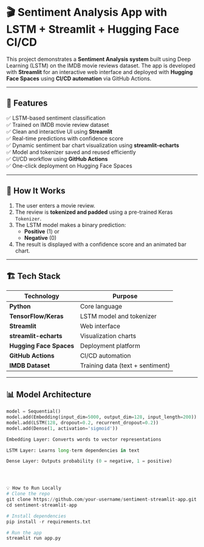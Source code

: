 # 🎬 Sentiment Analysis App with LSTM + Streamlit + Hugging Face CI/CD

This project demonstrates a **Sentiment Analysis system** built using Deep Learning (LSTM) on the IMDB movie reviews dataset. The app is developed with **Streamlit** for an interactive web interface and deployed with **Hugging Face Spaces** using **CI/CD automation** via GitHub Actions.

---

## 🚀 Features

✅ LSTM-based sentiment classification  
✅ Trained on IMDB movie review dataset  
✅ Clean and interactive UI using **Streamlit**  
✅ Real-time predictions with confidence score  
✅ Dynamic sentiment bar chart visualization using **streamlit-echarts**  
✅ Model and tokenizer saved and reused efficiently  
✅ CI/CD workflow using **GitHub Actions**  
✅ One-click deployment on Hugging Face Spaces  

---

## 🧠 How It Works

1. The user enters a movie review.
2. The review is **tokenized and padded** using a pre-trained Keras `Tokenizer`.
3. The LSTM model makes a binary prediction:  
   - **Positive** (1) or  
   - **Negative** (0)
4. The result is displayed with a confidence score and an animated bar chart.

---

## 🏗️ Tech Stack

| Technology      | Purpose                              |
|-----------------|---------------------------------------|
| **Python**      | Core language                         |
| **TensorFlow/Keras** | LSTM model and tokenizer              |
| **Streamlit**   | Web interface                         |
| **streamlit-echarts** | Visualization charts                 |
| **Hugging Face Spaces** | Deployment platform               |
| **GitHub Actions** | CI/CD automation                     |
| **IMDB Dataset** | Training data (text + sentiment)      |

---

## 📊 Model Architecture

```python
model = Sequential()
model.add(Embedding(input_dim=5000, output_dim=128, input_length=200))
model.add(LSTM(128, dropout=0.2, recurrent_dropout=0.2))
model.add(Dense(1, activation='sigmoid'))

Embedding Layer: Converts words to vector representations

LSTM Layer: Learns long-term dependencies in text

Dense Layer: Outputs probability (0 = negative, 1 = positive)




💡 How to Run Locally
# Clone the repo
git clone https://github.com/your-username/sentiment-streamlit-app.git
cd sentiment-streamlit-app

# Install dependencies
pip install -r requirements.txt

# Run the app
streamlit run app.py
